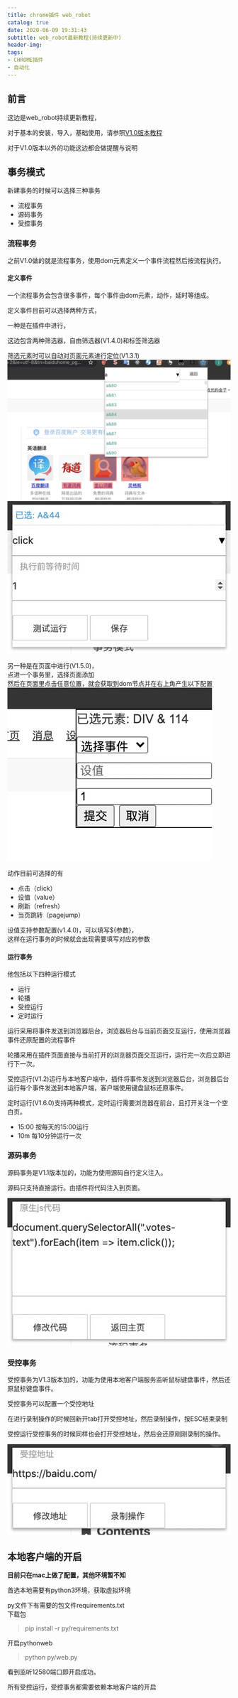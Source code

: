 ```yaml
---
title: chrome插件 web_robot
catalog: true
date: 2020-06-09 19:31:43
subtitle: web_robot最新教程(持续更新中)
header-img: 
tags:
- CHROME插件
- 自动化
---
```


## 前言

这边是web_robot持续更新教程，  

对于基本的安装，导入，基础使用，请参照[V1.0版本教程](/article/article_18_chrome插件-网页自动化/)  

对于V1.0版本以外的功能这边都会做提醒与说明


## 事务模式

新建事务的时候可以选择三种事务

- 流程事务
- 源码事务
- 受控事务

### 流程事务

之前V1.0做的就是流程事务，使用dom元素定义一个事件流程然后按流程执行。

#### 定义事件

一个流程事务会包含很多事件，每个事件由dom元素，动作，延时等组成。

定义事件目前可以选择两种方式，

一种是在插件中进行，  

这边包含两种筛选器，自由筛选器(V1.4.0)和标签筛选器

筛选元素时可以自动对页面元素进行定位(V1.3.1)
![robot](/img/mypost/robot_event.jpg)
![robot](/img/mypost/robot2.jpg)


另一种是在页面中进行(V1.5.0)，  
点进一个事务里，选择页面添加  
然后在页面里点击任意位置，就会获取到dom节点并在右上角产生以下配置
![robot](/img/mypost/robot1.jpg)

动作目前可选择的有 
- 点击（click）
- 设值（value）
- 刷新（refresh）
- 当页跳转（pagejump）

设值支持参数配置(v1.4.0)，可以填写${参数}，  
这样在运行事务的时候就会出现需要填写对应的参数

#### 运行事务

他包括以下四种运行模式
- 运行
- 轮播
- 受控运行
- 定时运行

运行采用将事件发送到浏览器后台，浏览器后台与当前页面交互运行，使用浏览器事件还原配置的流程事件  

轮播采用在插件页面直接与当前打开的浏览器页面交互运行，运行完一次后立即进行下一次。

受控运行(V1.2)运行与本地客户端中，插件将事件发送到浏览器后台，浏览器后台运行每个事件发送到本地客户端，客户端使用键盘鼠标还原事件。

定时运行(V1.6.0)支持两种模式，定时运行需要浏览器在前台，且打开关注一个空白页。
- 15:00 按每天的15:00运行
- 10m 每10分钟运行一次

### 源码事务

源码事务是V1.1版本加的，功能为使用源码自行定义注入。

源码只支持直接运行。由插件将代码注入到页面。

![robot](/img/mypost/robot3.jpg)


### 受控事务

受控事务为V1.3版本加的，功能为使用本地客户端服务监听鼠标键盘事件，然后还原鼠标键盘事件。

受控事务可以配置一个受控地址

在进行录制操作的时候回新开tab打开受控地址，然后录制操作，按ESC结束录制

受控运行受控事务的时候同样也会打开受控地址，然后会还原刚刚录制的操作。

![robot](/img/mypost/robot4.jpg)

## 本地客户端的开启

**目前只在mac上做了配置，其他环境暂不知**

首选本地需要有python3环境，获取虚拟环境 

py文件下有需要的包文件requirements.txt  
下载包
> pip install -r py/requirements.txt

开启pythonweb
> python py/web.py

看到监听12580端口即开启成功。

所有受控运行，受控事务都需要依赖本地客户端的开启